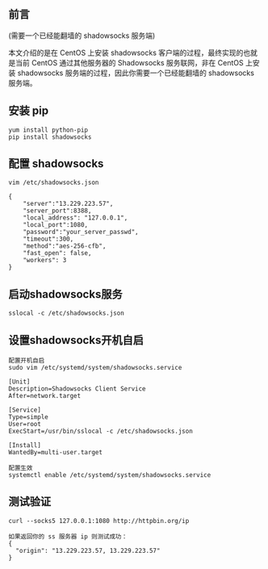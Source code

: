 ## 前言
(需要一个已经能翻墙的 shadowsocks 服务端)

本文介绍的是在 CentOS 上安装 shadowsocks 客户端的过程，最终实现的也就是当前 CentOS 通过其他服务器的 Shadowsocks 服务联网，非在 CentOS 上安装 shadowsocks 服务端的过程，因此你需要一个已经能翻墙的 shadowsocks 服务端。

## 安装 pip
```
yum install python-pip
pip install shadowsocks
```
## 配置 shadowsocks
```
vim /etc/shadowsocks.json
```
```
{
    "server":"13.229.223.57",
    "server_port":8388,
    "local_address": "127.0.0.1",
    "local_port":1080,
    "password":"your_server_passwd",
    "timeout":300,
    "method":"aes-256-cfb",
    "fast_open": false,
    "workers": 3
}
```
## 启动shadowsocks服务
```
sslocal -c /etc/shadowsocks.json
```
## 设置shadowsocks开机自启
```
配置开机自启
sudo vim /etc/systemd/system/shadowsocks.service

[Unit]
Description=Shadowsocks Client Service
After=network.target

[Service]
Type=simple
User=root
ExecStart=/usr/bin/sslocal -c /etc/shadowsocks.json

[Install]
WantedBy=multi-user.target

配置生效
systemctl enable /etc/systemd/system/shadowsocks.service
```
## 测试验证
```
curl --socks5 127.0.0.1:1080 http://httpbin.org/ip

如果返回你的 ss 服务器 ip 则测试成功：
{
  "origin": "13.229.223.57, 13.229.223.57"
}

```
